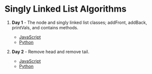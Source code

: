 # Singly Linked List Algorithms

1. **Day 1** - The node and singly linked list classes; addFront, addBack, printVals, and contains methods.
    - [JavaScript](https://github.com/narcisolobo/march_python_lectures/blob/main/algos/singlyLinkedLists/w2d1_singlyLinkedLists.js)
    - [Python](https://github.com/narcisolobo/march_python_lectures/blob/main/algos/singlyLinkedLists/w2d1_singly_linked_lists.py)

2. **Day 2** - Remove head and remove tail.
    - [JavaScript](https://github.com/narcisolobo/march_python_lectures/blob/main/algos/singlyLinkedLists/w2d2_removeHead_removeTail.js)
    - [Python](https://github.com/narcisolobo/march_python_lectures/blob/main/algos/singlyLinkedLists/w2d2_remove_head_remove_tail.py)
